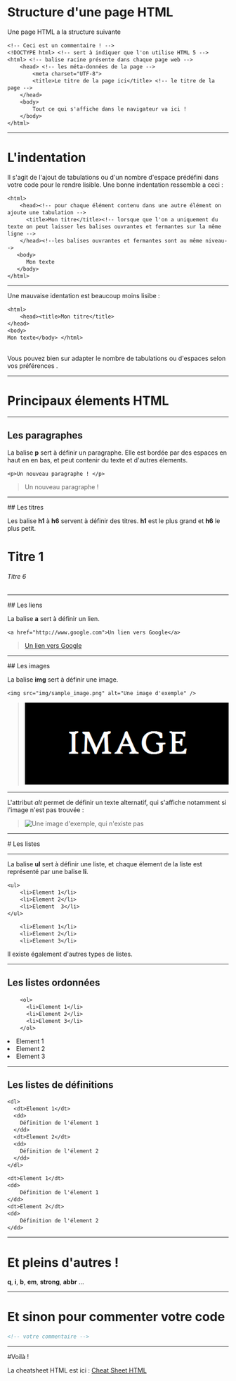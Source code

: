 # Structure d'une page HTML

Une page HTML a la structure suivante

```
<!-- Ceci est un commentaire ! -->
<!DOCTYPE html> <!-- sert à indiquer que l'on utilise HTML 5 -->
<html> <!-- balise racine présente dans chaque page web -->
	<head> <!-- les méta-données de la page -->
        <meta charset="UTF-8">
		<title>Le titre de la page ici</title> <!-- le titre de la page -->
    </head>
    <body>
  	    Tout ce qui s'affiche dans le navigateur va ici !
	</body>
</html>
```


***

# L'indentation

Il s'agit de l'ajout de tabulations ou d'un nombre d'espace prédéfini dans votre code pour le rendre lisible.
Une bonne indentation ressemble a ceci :

```
<html>
	<head><!-- pour chaque élément contenu dans une autre élément on ajoute une tabulation -->
      <title>Mon titre</title><!-- lorsque que l'on a uniquement du texte on peut laisser les balises ouvrantes et fermantes sur la même ligne -->
	</head><!--les balises ouvrantes et fermantes sont au même niveau-->
   <body>
      Mon texte
   </body>
</html>
```


***


Une mauvaise identation est beaucoup moins lisibe :

```
<html>
	<head><title>Mon titre</title>
</head>
<body>
Mon texte</body> </html>
```

</br>
Vous pouvez bien sur adapter le nombre de tabulations ou d'espaces selon vos préférences .



---



# Principaux élements HTML



---




## Les paragraphes

La balise **p** sert à définir un paragraphe.
Elle est bordée par des espaces en haut en en bas, et peut contenir du texte et d'autres élements.

```
<p>Un nouveau paragraphe ! </p>
```

><p>Un nouveau paragraphe ! </p>




---



## Les titres

Les balise **h1** à **h6** servent à définir des titres.
**h1** est le plus grand et **h6** le plus petit.

<h1>Titre 1</h1>
<h6>Titre 6</h6>



---



## Les liens

La balise **a** sert à définir un lien.

```
<a href="http://www.google.com">Un lien vers Google</a>
```

><a href="http://www.google.com">Un lien vers Google</a></div>



---



## Les images

La balise **img** sert à définir une image.

```
<img src="img/sample_image.png" alt="Une image d'exemple" />
```

><img src="img/sample_image.png" alt="Une image d'exemple" />


***


L'attribut _alt_ permet de définir un texte alternatif, qui s'affiche notamment si l'image n'est pas trouvée :

><img src="img/no_image.png" alt="Une image d'exemple, qui n'existe pas" />



---



# Les listes


***



La balise **ul** sert à définir une liste, et chaque élement de la liste est représenté par une balise **li**.


```
<ul>
	<li>Element 1</li>
	<li>Element 2</li>
	<li>Element  3</li>
</ul>
```

><ul>
		<li>Element 1</li>
		<li>Element 2</li>
		<li>Element 3</li>
</ul>

Il existe également d'autres types de listes.


***


## Les listes ordonnées
```
    <ol>
      <li>Element 1</li>
      <li>Element 2</li>
      <li>Element 3</li>
    </ol>
```
><ol>
  <li>Element 1</li>
  <li>Element 2</li>
  <li>Element 3</li>
</ol>


***


## Les listes de définitions
```
<dl>
  <dt>Element 1</dt>
  <dd>
  	Définition de l'élement 1
  </dd>
  <dt>Element 2</dt>
  <dd>
  	Définition de l'élement 2
  </dd>
</dl>
```
><dl>
	<dt>Element 1</dt>
	<dd>
		Définition de l'élement 1
	</dd>
	<dt>Element 2</dt>
	<dd>
		Définition de l'élement 2
	</dd>
</dl>



---



# Et pleins d'autres !

**q**, **i**, **b**, **em**, **strong**, **abbr** ...



---



# Et sinon pour commenter votre code

```html
<!-- votre commentaire -->
```



---



#Voilà !

La cheatsheet HTML est ici : [Cheat Sheet HTML](https://github.com/blank-project/_blank/blob/master/cheatsheets/html.md)
